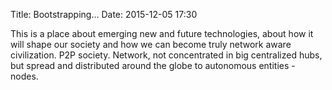 Title: Bootstrapping...
Date: 2015-12-05 17:30

This is a place about emerging new and future technologies, about how it will shape our society and how we can become truly network aware civilization. P2P society. Network, not concentrated in big centralized hubs, but spread and distributed around the globe to autonomous entities - nodes.
